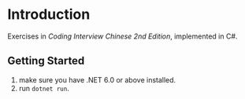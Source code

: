 # Introduction

Exercises in *Coding Interview Chinese 2nd Edition*, implemented in C#.

## Getting Started

1. make sure you have .NET 6.0 or above installed.
2. run `dotnet run`.
